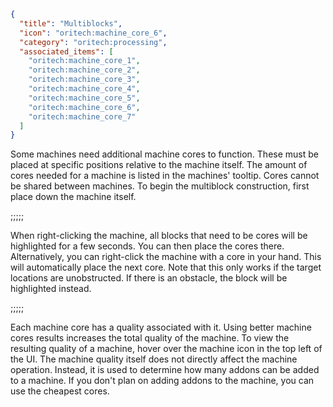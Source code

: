 ```json
{
  "title": "Multiblocks",
  "icon": "oritech:machine_core_6",
  "category": "oritech:processing",
  "associated_items": [
    "oritech:machine_core_1",
    "oritech:machine_core_2",
    "oritech:machine_core_3",
    "oritech:machine_core_4",
    "oritech:machine_core_5",
    "oritech:machine_core_6",
    "oritech:machine_core_7"
  ]
}
```

Some machines need additional machine cores to function. These must be placed at specific positions relative to the machine itself. The amount of 
cores needed for a machine is listed in the machines' tooltip. Cores cannot be shared between machines. To begin the multiblock construction, first place down the machine itself.

;;;;;

When right-clicking the machine, all blocks that need to be cores will be highlighted for a few seconds. You can then place the cores there. Alternatively,
you can right-click the machine with a core in your hand. This will automatically place the next core. Note that this only works if the target locations are unobstructed.
If there is an obstacle, the block will be highlighted instead.

;;;;;

Each machine core has a quality associated with it. Using better machine cores results increases the total quality of the machine. To view the resulting quality of a machine,
hover over the machine icon in the top left of the UI. The machine quality itself does not directly affect the machine operation. Instead, it is used to determine
how many addons can be added to a machine. If you don't plan on adding addons to the machine, you can use the cheapest cores.
